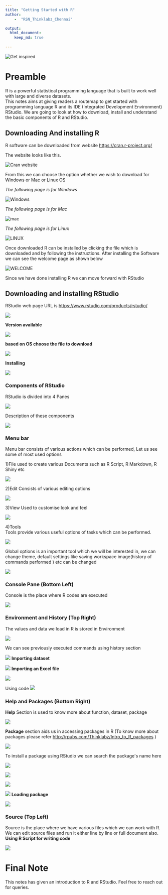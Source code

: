 ```yaml
---
title: "Getting Started with R"
author:    
    -  "RSN_Thinklabz_Chennai"

output:
  html_document:
    keep_md: true
    
---
```









![ Get inspired](journey.jpg)


# Preamble 
R is a powerful statistical programming language that is built to work well with large and diverse datasets.   
This notes aims at giving readers a routemap to get started with programming language R and its IDE (Integrated Development Environment) RStudio. We are going to look at how to download, install and understand the basic components of R and RStudio.
 
 
## Downloading And installing R
R software can be downloaded from website  https://cran.r-project.org/
   
The website looks like this. 

![ **Cran website**](cran_R.png)

 
   
From this we can  choose the option whether we wish to download for Windows or Mac or Linux OS

*The following page is for Windows*

 ![ **Windows**](Windows.png)
   
   
*The following page is for Mac* 

 ![ **mac** ](mac.png)
    
        
*The following page is for Linux*  

 ![ **LINUX** ](lin.png)
    
    
Once downloaded R can be installed by clicking the file which is downloaded and by following the instructions. After installing the Software we can see the welcome page as shown below

![ **WELCOME** ](R_Welcome.png)
    
Since we have done installing R we can move forward with RStudio

## Downloading and installing RStudio

RStudio web page URL is https://www.rstudio.com/products/rstudio/ 


![ ](RST_DOWN.png)

**Version available**


![ ](Version1.png)  

**based on OS choose the file to download**


![ ](Version2.png)

**Installing**

![ ](Install.png)

### Components of RStudio   
RStudio is divided into 4 Panes

![ ](Components.png)

Description of these components


![ ](Co.D.png)

### Menu bar
Menu bar consists of various actions which can be performed, Let us see some of most used options
   
   1)File
   used to create various Documents such as R Script, R Markdown, R Shiny etc
   
![](File.png)
   
   2)Edit
   Consists of various editing options


![](edit.png)

   3)View
   Used to customise look and feel


![](View.png)  
   
   4)Tools    
   Tools provide various useful options of tasks which can be performed.   

![](tools.png)  
   
   Global options is an important tool which we will be interested in, we can change theme, default settings like saving workspace image(history of commands performed ) etc can be changed 
   

![](global_op.png) 

### Console Pane (Bottom Left)
Console is the place where R codes are executed 

![](console.png)


### Environment and History (Top Right)

The values and data we load in R is stored in Environment

 
![](Environment.png)

We can see previously executed commands using history section
 
![](history.png)
**Importing dataset**

 
![](Excel_i.png)
**Importing an Excel file**


![](Excel_i2.png)

Using code
![](excel2.png)


### Help and Packages (Bottom Right) 

**Help** Section is used to know more about function, dataset, package

![](help.png)

**Package** section aids us in accessing packages in R (To know more about packages please refer http://rpubs.com/Thinklabz/Intro_to_R_packages )


![](Install1.png)

To install a package using RStudio we can search the package's name here


![](search.png)



![](p_install.png)
 
![](p_down.png)
 
![](p_view.png)
**Loading package**

![](load_p.png)


### Source (Top Left)
Source is the place where we have various files which we can work with R. We can edit source files and run it either line by line or full document also.  
**Using R Script for writing code**


![](script.png)

# Final Note
This notes has given an introduction to R and RStudio. Feel free to reach out for queries.


